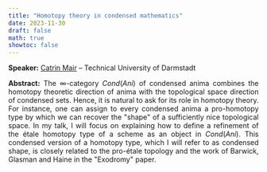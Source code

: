 ```yaml
---
title: "Homotopy theory in condensed mathematics"
date: 2023-11-30
draft: false
math: true
showtoc: false
---
```


**Speaker:** [Catrin Mair](https://www.mathematik.tu-darmstadt.de/fb/personal/details/catrin_mair.de.jsp) – Technical University of Darmstadt

**Abstract:** The $\infty$-category $Cond(Ani)$ of condensed anima combines the homotopy theoretic direction of anima with the topological space direction of condensed sets. Hence, it is natural to ask for its role in homotopy theory. For instance, one can assign to every condensed anima a pro-homotopy type by which we can recover the "shape" of a sufficiently nice topological space. In my talk, I will focus on explaining how to define a refinement of the étale homotopy type of a scheme as an object in $Cond(Ani)$. This condensed version of a homotopy type, which I will refer to as condensed shape, is closely related to the pro-étale topology and the work of Barwick, Glasman and Haine in the "Exodromy" paper. 


<style>body {text-align: justify}</style>